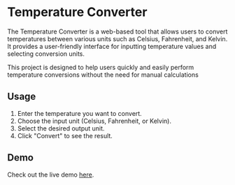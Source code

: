 # Temperature Converter



The Temperature Converter is a web-based tool that allows users to convert temperatures between various units such as Celsius, Fahrenheit, and Kelvin. It provides a user-friendly interface for inputting temperature values and selecting conversion units.

This project is designed to help users quickly and easily perform temperature conversions without the need for manual calculations
## Usage

1. Enter the temperature you want to convert.
2. Choose the input unit (Celsius, Fahrenheit, or Kelvin).
3. Select the desired output unit.
4. Click "Convert" to see the result.

## Demo

Check out the live demo [here](https://drive.google.com/file/d/1pSy02CSBWKPb1bDkoC47SKP95nef4UrY/view?usp=drive_link).





